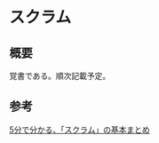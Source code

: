 # スクラム

## 概要
覚書である。順次記載予定。

## 参考
[5分で分かる、「スクラム」の基本まとめ ](https://www.atmarkit.co.jp/ait/articles/1208/07/news128.html)
